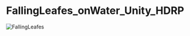 # FallingLeafes_onWater_Unity_HDRP
![FallingLeafes](https://github.com/Clept0/FallingLeafes_onWater_Unity_HDRP/assets/71430546/ec2e702d-829b-4d73-ae5b-1b22cf860ee2)
